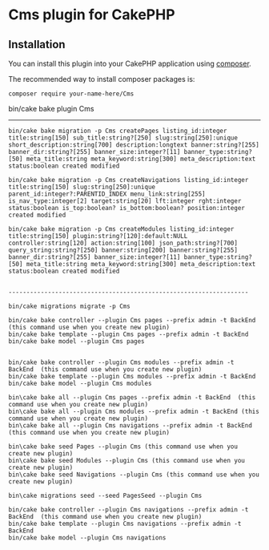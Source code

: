 # Cms plugin for CakePHP

## Installation

You can install this plugin into your CakePHP application using [composer](https://getcomposer.org).

The recommended way to install composer packages is:

```
composer require your-name-here/Cms
```

bin/cake bake plugin Cms

------------------------

	bin/cake bake migration -p Cms createPages listing_id:integer title:string[150] sub_title:string?[250] slug:string[250]:unique short_description:string[700] description:longtext banner:string?[255] banner_dir:string?[255] banner_size:integer?[11] banner_type:string?[50] meta_title:string meta_keyword:string[300] meta_description:text status:boolean created modified

	bin/cake bake migration -p Cms createNavigations listing_id:integer title:string[150] slug:string[250]:unique parent_id:integer?:PARENTID_INDEX menu_link:string[255] is_nav_type:integer[2] target:string[20] lft:integer rght:integer status:boolean is_top:boolean? is_bottom:boolean? position:integer created modified

	bin/cake bake migration -p Cms createModules listing_id:integer title:string[150] plugin:string?[120]:default:NULL controller:string[120] action:string[100] json_path:string?[700] query_string:string?[250] banner:string[200] banner:string?[255] banner_dir:string?[255] banner_size:integer?[11] banner_type:string?[50] meta_title:string meta_keyword:string[300] meta_description:text status:boolean created modified

	
	-------------------------------------------------------------------
	
	bin/cake migrations migrate -p Cms

	bin/cake bake controller --plugin Cms pages --prefix admin -t BackEnd  (this command use when you create new plugin)
	bin/cake bake template --plugin Cms pages --prefix admin -t BackEnd
	bin/cake bake model --plugin Cms pages


	bin/cake bake controller --plugin Cms modules --prefix admin -t BackEnd  (this command use when you create new plugin)
	bin/cake bake template --plugin Cms modules --prefix admin -t BackEnd
	bin/cake bake model --plugin Cms modules

	bin\cake bake all --plugin Cms pages --prefix admin -t BackEnd  (this command use when you create new plugin)
	bin\cake bake all --plugin Cms modules --prefix admin -t BackEnd (this command use when you create new plugin)
	bin\cake bake all --plugin Cms navigations --prefix admin -t BackEnd (this command use when you create new plugin)

	bin\cake bake seed Pages --plugin Cms (this command use when you create new plugin)
	bin\cake bake seed Modules --plugin Cms (this command use when you create new plugin)
	bin\cake bake seed Navigations --plugin Cms (this command use when you create new plugin)
	
	bin\cake migrations seed --seed PagesSeed --plugin Cms

	bin/cake bake controller --plugin Cms navigations --prefix admin -t BackEnd  (this command use when you create new plugin)
	bin/cake bake template --plugin Cms navigations --prefix admin -t BackEnd
	bin/cake bake model --plugin Cms navigations
